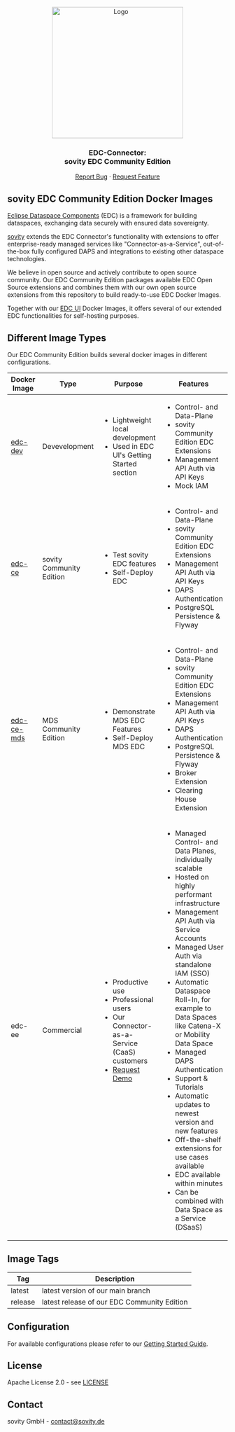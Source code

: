 <!-- PROJECT LOGO -->
<br />
<div align="center">
  <a href="https://github.com/sovity/edc-extensions">
    <img src="https://raw.githubusercontent.com/sovity/edc-ui/main/src/assets/images/sovity_logo.svg" alt="Logo" width="300">
  </a>

<h3 align="center">EDC-Connector:<br />sovity EDC Community Edition</h3>

  <p align="center">
    <a href="https://github.com/sovity/edc-extensions/issues/new?template=bug_report.md">Report Bug</a>
    ·
    <a href="https://github.com/sovity/edc-extensions/issues/new?template=feature_request.md">Request Feature</a>
  </p>
</div>

## sovity EDC Community Edition Docker Images

[Eclipse Dataspace Components](https://github.com/eclipse-edc) (EDC) is a framework
for building dataspaces, exchanging data securely with ensured data
sovereignty.

[sovity](https://sovity.de/) extends the EDC Connector's functionality with extensions to offer
enterprise-ready managed services like "Connector-as-a-Service", out-of-the-box fully configured DAPS
and integrations to existing other dataspace technologies.

We believe in open source and actively contribute to open source community. Our EDC Community Edition packages available
EDC Open Source extensions and combines them with our own open source extensions from this repository to build
ready-to-use EDC Docker Images.

Together with our [EDC UI](https://github.com/sovity/EDC-UI) Docker Images, it offers several of our extended EDC
functionalities for self-hosting purposes.

## Different Image Types

Our EDC Community Edition builds several docker images in different configurations.

| Docker Image                                                                     | Type                     | Purpose                                                                                                                                                 | Features                                                                                                                                                                                                                                                                                                                                                                                                                                                                                                                                                                                                                          |
|----------------------------------------------------------------------------------|--------------------------|-------------------------------------------------------------------------------------------------------------------------------------------------------------|-----------------------------------------------------------------------------------------------------------------------------------------------------------------------------------------------------------------------------------------------------------------------------------------------------------------------------------------------------------------------------------------------------------------------------------------------------------------------------------------------------------------------------------------------------------------------------------------------------------------------------------|
| [edc-dev](https://github.com/sovity/edc-extensions/pkgs/container/edc-dev)       | Devevelopment            | <ul><li>Lightweight local development</li><li>Used in EDC UI's Getting Started section</li></ul>                                                            | <ul><li>Control- and Data-Plane</li><li>sovity Community Edition EDC Extensions</li><li>Management API Auth via API Keys</li><li>Mock IAM</li></ul>                                                                                                                                                                                                                                                                                                                                                                                                                                                                               |
| [edc-ce](https://github.com/sovity/edc-extensions/pkgs/container/edc-ce)         | sovity Community Edition | <ul><li>Test sovity EDC features</li><li>Self-Deploy EDC</li></ul>                                                                                          | <ul><li>Control- and Data-Plane</li><li>sovity Community Edition EDC Extensions</li><li>Management API Auth via API Keys</li><li>DAPS Authentication</li><li>PostgreSQL Persistence & Flyway</li></ul>                                                                                                                                                                                                                                                                                                                                                                                                                            |
| [edc-ce-mds](https://github.com/sovity/edc-extensions/pkgs/container/edc-ce-mds) | MDS Community Edition    | <ul><li>Demonstrate MDS EDC Features</li><li>Self-Deploy MDS EDC</li></ul>                                                                                  | <ul><li>Control- and Data-Plane</li><li>sovity Community Edition EDC Extensions</li><li>Management API Auth via API Keys</li><li>DAPS Authentication</li><li>PostgreSQL Persistence & Flyway</li><li>Broker Extension</li><li>Clearing House Extension</li></ul>                                                                                                                                                                                                                                                                                                                                                                  |
| edc-ee                                                                           | Commercial               | <ul><li>Productive use</li><li>Professional users</li><li>Our Connector-as-a-Service (CaaS) customers</li><li>[Request Demo](mailto:contact@sovity.de)</ul> | <ul><li>Managed Control- and Data Planes, individually scalable</li><li>Hosted on highly performant infrastructure</li><li>Management API Auth via Service Accounts</li><li>Managed User Auth via standalone IAM (SSO)</li><li>Automatic Dataspace Roll-In, for example to Data Spaces like Catena-X or Mobility Data Space</li><li>Managed DAPS Authentication</li><li>Support &amp; Tutorials</li><li>Automatic updates to newest version and new features</li><li>Off-the-shelf extensions for use cases available</li><li>EDC available within minutes</li><li>Can be combined with Data Space as a Service (DSaaS)</li></ul> |

## Image Tags

| Tag     | Description                                 |
|---------|---------------------------------------------|
| latest  | latest version of our main branch           |
| release | latest release of our EDC Community Edition |

## Configuration

For available configurations please refer to our [Getting Started Guide](../docs/getting-started/README.md).

## License

Apache License 2.0 - see [LICENSE](../../LICENSE)

## Contact

sovity GmbH - contact@sovity.de
